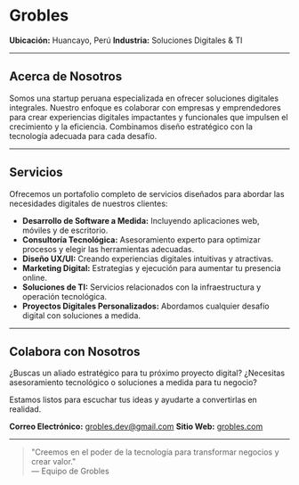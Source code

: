 # Grobles

**Ubicación:** Huancayo, Perú
**Industria:** Soluciones Digitales & TI

---

## Acerca de Nosotros

Somos una startup peruana especializada en ofrecer soluciones digitales integrales. Nuestro enfoque es colaborar con empresas y emprendedores para crear experiencias digitales impactantes y funcionales que impulsen el crecimiento y la eficiencia. Combinamos diseño estratégico con la tecnología adecuada para cada desafío.

---

## Servicios

Ofrecemos un portafolio completo de servicios diseñados para abordar las necesidades digitales de nuestros clientes:

*   **Desarrollo de Software a Medida:** Incluyendo aplicaciones web, móviles y de escritorio.
*   **Consultoría Tecnológica:** Asesoramiento experto para optimizar procesos y elegir las herramientas adecuadas.
*   **Diseño UX/UI:** Creando experiencias digitales intuitivas y atractivas.
*   **Marketing Digital:** Estrategias y ejecución para aumentar tu presencia online.
*   **Soluciones de TI:** Servicios relacionados con la infraestructura y operación tecnológica.
*   **Proyectos Digitales Personalizados:** Abordamos cualquier desafío digital con soluciones a medida.

---

## Colabora con Nosotros

¿Buscas un aliado estratégico para tu próximo proyecto digital? ¿Necesitas asesoramiento tecnológico o soluciones a medida para tu negocio?

Estamos listos para escuchar tus ideas y ayudarte a convertirlas en realidad.

**Correo Electrónico:** grobles.dev@gmail.com
**Sitio Web:** [grobles.com](https://grobles.netlify.app/)

---

<blockquote>
  "Creemos en el poder de la tecnología para transformar negocios y crear valor."
  <br>
  &mdash; Equipo de Grobles
</blockquote>
